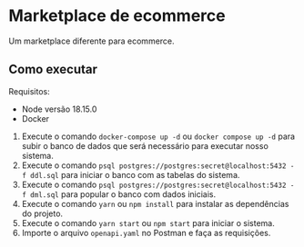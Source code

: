 # Marketplace de ecommerce

Um marketplace diferente para ecommerce.

## Como executar

Requisitos:

* Node versão 18.15.0
* Docker

1. Execute o comando `docker-compose up -d` ou `docker compose up -d` para subir o banco de dados que será necessário para executar nosso sistema.
2. Execute o comando `psql postgres://postgres:secret@localhost:5432 -f ddl.sql` para iniciar o banco com as tabelas do sistema.
3. Execute o comando `psql postgres://postgres:secret@localhost:5432 -f dml.sql` para popular o banco com dados iniciais.
4. Execute o comando `yarn` ou `npm install` para instalar as dependências do projeto.
5. Execute o comando `yarn start` ou `npm start` para iniciar o sistema.
6. Importe o arquivo `openapi.yaml` no Postman e faça as requisições.


